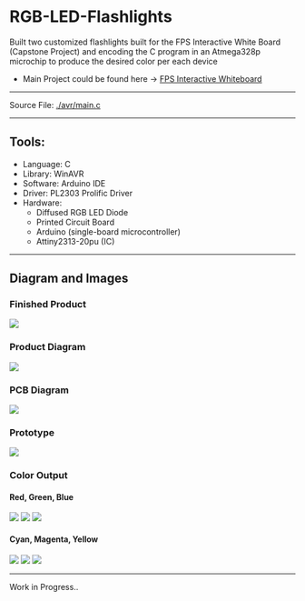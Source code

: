 # RGB-LED-Flashlights
Built two customized flashlights built for the FPS Interactive White Board (Capstone Project) and encoding the C program in an Atmega328p microchip to produce the desired color per each device
* Main Project could be found here -> [FPS Interactive Whiteboard](https://github.com/angeloparayno/FPS-Interactive-Whiteboard)
---
Source File: [./avr/main.c](https://github.com/angeloparayno/RGB-LED-Flashlights/blob/main/avr/main.c)

---
## Tools:
* Language: C
* Library: WinAVR 
* Software: Arduino IDE
* Driver: PL2303 Prolific Driver
* Hardware: 
  * Diffused RGB LED Diode 
  * Printed Circuit Board 
  * Arduino (single-board microcontroller)
  * Attiny2313-20pu (IC)
---
## Diagram and Images

### Finished Product
![](https://github.com/angeloparayno/RGB-LED-Flashlights/blob/main/assets/Finished%20Product/Finished%20Product%202.png)

### Product Diagram
![](https://github.com/angeloparayno/RGB-LED-Flashlights/blob/main/assets/Finished%20Product/Diagram%20of%20Finished%20Product.png)
### PCB Diagram
![](https://github.com/angeloparayno/RGB-LED-Flashlights/blob/main/assets/Finished%20Product/PCB%20Design.png)
### Prototype
![](https://github.com/angeloparayno/RGB-LED-Flashlights/blob/main/Diagrams%20(RGB)/Prototype/Actual%20Prototype%20(on%20breadboard).png)
### Color Output
#### Red, Green, Blue
![](https://github.com/angeloparayno/RGB-LED-Flashlights/blob/main/assets/Color%20Output/Red.png)
![](https://github.com/angeloparayno/RGB-LED-Flashlights/blob/main/assets/Color%20Output/Green.png)
![](https://github.com/angeloparayno/RGB-LED-Flashlights/blob/main/assets/Color%20Output/Blue.png)
#### Cyan, Magenta, Yellow
![](https://github.com/angeloparayno/RGB-LED-Flashlights/blob/main/assets/Color%20Output/Cyan.png)
![](https://github.com/angeloparayno/RGB-LED-Flashlights/blob/main/assets/Color%20Output/Magenta.png)
![](https://github.com/angeloparayno/RGB-LED-Flashlights/blob/main/assets/Color%20Output/Yellow.png)

---
Work in Progress..
